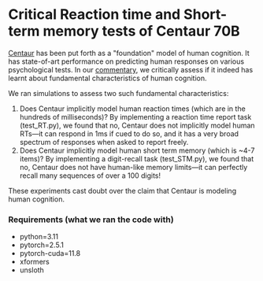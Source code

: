 # Critical Reaction time and Short-term memory tests of Centaur 70B

[Centaur](https://huggingface.co/marcelbinz/Llama-3.1-Centaur-70B-adapter) has been put forth as a "foundation" model of human cognition. It has state-of-art performance on predicting human responses on various psychological tests. In our [commentary](https://osf.io/preprints/psyarxiv/v9w37_v2), we critically assess if it indeed has learnt about fundamental characteristics of human cognition. 

We ran simulations to assess two such fundamental characteristics:
1. Does Centaur implicitly model human reaction times (which are in the hundreds of milliseconds)? By implementing a reaction time report task (test_RT.py), we found that no, Centaur does not implicitly model human RTs—it can respond in 1ms if cued to do so, and it has a very broad spectrum of responses when asked to report freely.
2. Does Centaur implicitly model human short term memory (which is ~4-7 items)? By implementing a digit-recall task (test_STM.py), we found that no, Centaur does not have human-like memory limits—it can perfectly recall many sequences of over a 100 digits!

These experiments cast doubt over the claim that Centaur is modeling human cognition.

### Requirements (what we ran the code with)

- python=3.11
- pytorch=2.5.1
- pytorch-cuda=11.8
- xformers
- unsloth